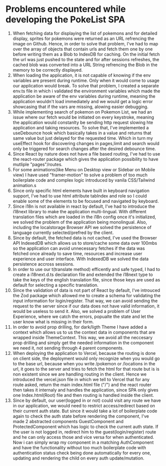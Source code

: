 # Problems encountered while developing the PokeList SPA

1. When fetching data for displaying the list of pokemons and for detailed
   display, sprites for pokemons were returned as an URL refrencing the image on
   Github. Hence, in order to solve that problem, I've had to map over the array
   of objects that contain urls and fetch them one by one before writing them as
   a Blob to IndexDB for caching. On the initial fetch the url was just pushed
   to the state and for after sessions refreshes, the cached blob was converted
   into a URL String refrencing the Blob in the memory to be correctly
   displayed.
2. When loading the application, it is not capable of knowing if the env
   variables are present during runtime. Only when it would come to usage our
   application would break. To solve that problem, I created a separate env.ts
   file in which i validated the environment variables which made the
   application be aware of the env variables during runtime, meaning the
   application wouldn't load immediately and we would get a logic error
   showcasing that if the vars are missing, alowing easier debugging.
3. While implementing search of pokemon on Pokemon List, we had an issue where
   our fetch would be initiated on every keystroke, meaning the application
   would constanlty be sending http request slowing hte application and taking
   resources. To solve that, I've implemented a useDebounce hook which basically
   takes in a value and returns that same value but just delayed for the
   requested time. Which in turn my useEffect hook for discovering changes in
   pages,limit and search would only be triggered for search changes after the
   desired debounce time.
4. Since React by nature does not have a file based routing, I've had to use the
   react-router package which gives the application possibility to have mutliple
   "pages"/routes.
5. For some animations(like Menu on Desktop view or Sidebar on Mobile view) I
   have used "framer-motion" to solve a problem of too much boilerplate code and
   complex logic introduced by vanila CSS/Tailwind animation.s
6. Since only specific html elements have built in keyboard navigation support,
   I've had to use html attribute tabIndex and role so I could enable some of
   the elements to be focused and navigated by keyboard.
7. Since i18n is not available in react by default, I've had to introduce the
   i18next library to make the application multi-lingual. With different
   translation files which are loaded in the i18n config once it's initialized,
   we solved the problem of the application being monolingual. Also, including
   the localstorage Browser API we solved the persistence of language currently
   selected/prefred by the client.
8. Since by default, the fetched data is not cached, I've used the Browser API
   IndexedDB which allows us to store/cache some data over 100mbs so the
   application can avoid unnecessary fetches if the data was fetched once
   already to save time, resources and increase user experience and user
   interface. With IndexedDB we solved the data persistence accross sessions.
9. In order to use our t(translate method) efficently and safe typed, I had to
   create a i18next.d.ts declaration file and extended the i18next type to take
   the keys of the english translation file, since those keys are used as
   default for selecting a specific translation.
10. Since the validation of data is not part of React by default, I've introuced
    the Zod package which allowed me to create a schema for validating the input
    information for login/register. That way, we can avoid sending the request
    to the server since if our data does not have valid information, it would be
    useless to send it. Also, we solved a problem of User Experience, where we
    catch the errors, popualte the state and let the user know what is missing
    in their form.
11. In order to avoid prop drilling, for dark/ligth Theme I have added a context
    which allows us to us the context data in components that are wrapped inside
    ThemeContext. This way, we avoid all the neccesary prop drilling and simply
    get the needed information in the component we need it, not sending through
    4 parent components.
12. When deploying the application to Vercel, because the routing is done on
    client side, the deployment would only recognize when you would go to the
    base url, because when you write /pokemon or /locations in the url, it goes
    to the server and tries to fetch the html for that route but is is non
    existent since we are handling routing in the client. Hence we introduced
    the vercel.json file in which we tell to Vercel that for any route asked,
    return the main index.html file ("/") and the react router then takes it
    internaly and handles the application, since SPA only gives one
    Index.html(Root) file and then routing is handled inside the client.
13. Since by default, our user(logged in or not) could visit any route we have
    in our application, we would need to restrict access/redirect based on their
    current auth state. But since it would take a lot of boilerplate code again
    to check the auth state before rendering the component, I've made 2
    abstracted components GuestComponent and ProtectedComponent which has logic
    to check the current auth state. If the user is not logged in, redirect him
    to the guest(login/register) route and he can only access those and vice
    versa for when authenticated. Now i can simply wrap my component in a
    matching AuthComponent and have the functionality without too much
    boilerplate code with authentication status check being done automatically
    for every one, updating and rendering the child on every auth
    update/mutation.
